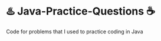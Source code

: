 # :hotsprings: Java-Practice-Questions :coffee:
Code for problems that I used to practice  coding in Java
